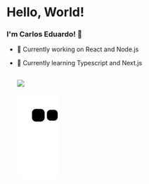<h1>Hello, World!</h1>

### I'm Carlos Eduardo! 👋

- 🔭 Currently working on React and Node.js
- 🌱 Currently learning Typescript and Next.js

  ##
  
  <div> 
  <a href="https://www.linkedin.com/in/carlosedmiranda" target="_blank"><img src="https://img.shields.io/badge/-LinkedIn-%230077B5?style=for-the-badge&logo=linkedin&logoColor=white" target="_blank"></a> 
 
  ![Snake animation](https://github.com/cadu-miranda/cadu-miranda/blob/output/github-contribution-grid-snake.svg)
 
</div>
